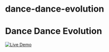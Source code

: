 # dance-dance-evolution

Dance Dance Evolution
============
[![Live Demo](https://img.shields.io/badge/demo-online-green.svg)](http://www.dancedanceevolution.com)

